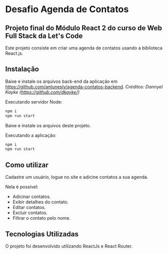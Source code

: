 # Desafio Agenda de Contatos

## Projeto final do Módulo React 2 do curso de Web Full Stack da Let's Code

Este projeto consiste em criar uma agenda de contatos usando a biblioteca React.js.

## Instalação

Baixe e instale os arquivos back-end da aplicação em https://github.com/antuneslv/agenda-contatos-backend.
*Créditos: Dannyel Kayke (https://github.com/dkayke/)*

Executando servidor Node:
```sh
npm i
npm run start
```
Baixe e instale os arquivos deste projeto.

Executando a aplicação:
```sh
npm i
npm run start
```

## Como utilizar

Cadastre um usuário, logue no site e adicine contatos a sua agenda.

Nela é possível:
- Adicinar contatos.
- Exibir detalhes do contato.
- Editar contatos.
- Excluir contatos.
- Filtrar o contato pelo nome.

## Tecnologias Utilizadas

O projeto foi desenvolvido utilizando ReactJs e React Router.
